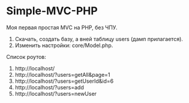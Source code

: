 # Simple-MVC-PHP

Моя первая простая MVC на PHP, без ЧПУ.

1) Скачать, создать базу, а вней таблицу users (дамп прилагается).
2) Изменить настройки: core/Model.php.

Список роутов:

1) http://localhost/
2) http://localhost/?users=getAll&page=1
3) http://localhost/?users=getUserId&id=6
4) http://localhost/?users=add
5) http://localhost/?users=newUser
